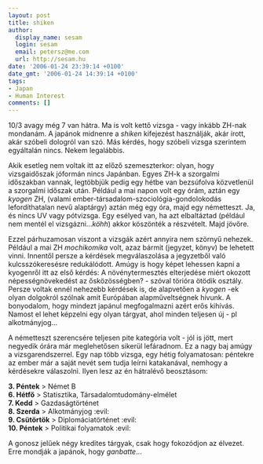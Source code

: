 ```yaml
---
layout: post
title: shiken
author:
  display_name: sesam
  login: sesam
  email: petersz@me.com
  url: http://sesam.hu
date: '2006-01-24 23:39:14 +0100'
date_gmt: '2006-01-24 14:39:14 +0100'
tags:
- Japan
- Human Interest
comments: []
---
```


10/3 avagy még 7 van hátra. Ma is volt kettő vizsga - vagy inkább ZH-nak mondanám. A japánok midnenre a _shiken_ kifejezést használják, akár írott, akár szóbeli dologról van szó. Más kérdés, hogy szóbeli vizsga szerintem egyáltalán nincs. Nekem legalábbis.

Akik esetleg nem voltak itt az előző szemeszterkor: olyan, hogy vizsgaidőszak jóformán nincs Japánban. Egyes ZH-k a szorgalmi időszakban vannak, legtöbbjük pedig egy hétbe van bezsúfolva közvetlenül a szorgalmi időszak után. Például a mai napon volt egy órám, aztán egy _kyogen_ ZH, (valami ember-társadalom-szociológia-gondolokodás lefordíthatalan nevű alaptárgy) aztán még egy óra, majd egy németteszt. Ja, és nincs UV vagy pótvizsga. Egy esélyed van, ha azt elbaltáztad (például nem mentél el vizsgázni...*köhh*) akkor köszönték a részvételt. Majd jövőre.

Ezzel párhuzamosan viszont a vizsgák azért annyira nem szörnyű nehezek. Például a mai ZH _mochikomika_ volt, azaz bármit (jegyzet, könyv) be lehetett vinni. Innentől persze a kérdések megválaszolása a jegyzetből való kulcsszókeresésre redukálódott. Amúgy is hogy képet lehessen kapni a kyogenről itt az első kérdés: A növénytermesztés elterjedése miért okozott népességnövekedést az ősközösségben? - szóval törióra ötödik osztály. Persze voltak ennél nehezebb kérdések is, de alapvetően a _kyogen_ -ek olyan dolgokról szólnak amit Európában alapműveltségnek hívunk. A bonyodalom, hogy mindezt japánul megfogalmazni azért erős kihívás. Namost el lehet képzelni egy olyan tárgyat, ahol minden teljesen új - pl alkotmányjog...

A németteszt szerencsére teljesen pite kategória volt - jól is jött, mert negyedik órára már meglehetősen sikerül lefáradnom. Ez a nagy baj amúgy a vizsgarendszerrel. Egy nap több vizsga, egy hétig folyamatosan: péntekre az ember már a saját nevét sem tudja leírni katakanával, nemhogy a kérdésekre válaszolni. Ilyen lesz az én hátralévő beosztásom:

**3\. Péntek** > Német B  
**6\. Hétfő** > Statisztika, Társadalomtudomány-elmélet  
**7\. Kedd** > Gazdaságtörténet  
**8\. Szerda** > Alkotmányjog :evil:  
**9\. Csütörtök** > Diplomáciatörténet :evil:  
**10\. Péntek** > Politikai folyamatok :evil:

A gonosz jelűek négy kredites tárgyak, csak hogy fokozódjon az élvezet. Erre mondják a japánok, hogy _ganbatte_...
